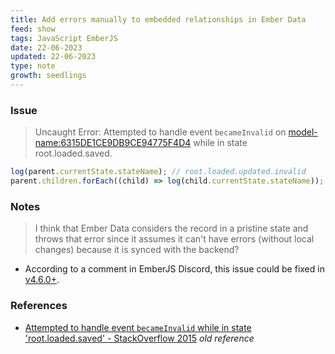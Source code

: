 ```yaml
---
title: Add errors manually to embedded relationships in Ember Data
feed: show
tags: JavaScript EmberJS
date: 22-06-2023
updated: 22-06-2023
type: note
growth: seedlings
---
```


### Issue

> Uncaught Error: Attempted to handle event `becameInvalid` on <model-name:6315DE1CE9DB9CE94775F4D4> while in state root.loaded.saved.

```javascript
log(parent.currentState.stateName); // root.loaded.updated.invalid
parent.children.forEach((child) => log(child.currentState.stateName)); // root.loaded.saved
```

### Notes

> I think that Ember Data considers the record in a pristine state and throws that error since it assumes it can't have errors (without local changes) because it is synced with the backend?

- According to a comment in EmberJS Discord, this issue could be fixed in [v4.6.0+](https://blog.emberjs.com/ember-4-6-released).

### References

- [Attempted to handle event `becameInvalid` while in state 'root.loaded.saved' - StackOverflow 2015](https://stackoverflow.com/questions/27698496/attempted-to-handle-event-becameinvalid-while-in-state-root-loaded-saved) *old reference*
